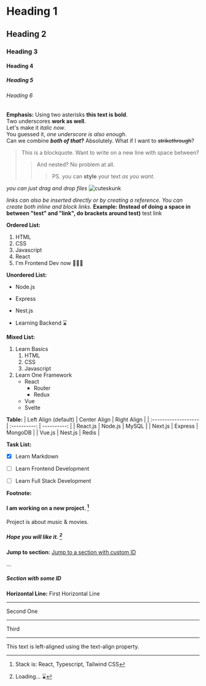 # Heading 1
## Heading 2
### Heading 3
#### Heading 4
##### Heading 5
###### Heading 6


__Emphasis:__
Using two asterisks **this text is bold**.  
Two underscores __work as well__.  
Let's make it *italic now*.  
You guessed it, _one underscore is also enough_.  
Can we combine **_both of that_?** Absolutely.
What if I want to ~~strikethrough~~?


> This is a blockquote.
> Want to write on a new line with space between?
>
> > And nested? No problem at all.
> >
> > > PS. you can **style** your text _as you want_.


*you can just drag and drop files*
![cuteskunk](https://github.com/user-attachments/assets/f82cfdcb-1b33-475b-9f66-1b219d43f0c0)


*links can also be inserted directly or by creating a reference. You can create both inline and block links.*
**Example: (Instead of doing a space in between "test" and "link", do brackets around test)** test link


**Ordered List:**
1. HTML
2. CSS
3. Javascript
4. React
5. I'm Frontend Dev now 👨🏼‍🎨


**Unordered List:**
- Node.js
+ Express
* Nest.js
- Learning Backend ⌛️


**Mixed List:**
1. Learn Basics
   1. HTML
   2. CSS
   7. Javascript
2. Learn One Framework
   - React 
     - Router
     - Redux
   * Vue
   + Svelte
  

**Table:**
| Left Align (default) | Center Align | Right Align |
| :------------------- | :----------: | ----------: |
| React.js             | Node.js      | MySQL       |
| Next.js              | Express      | MongoDB     |
| Vue.js               | Nest.js      | Redis       |


**Task List:**
- [x] Learn Markdown
- [ ] Learn Frontend Development
- [ ] Learn Full Stack Development


**Footnote:**
#### I am working on a new project. [^1]
[^1]: Stack is: React, Typescript, Tailwind CSS  

Project is about music & movies.

##### Hope you will like it. [^see]
[^see]: Loading... ⌛️


**Jump to section:**
[Jump to a section with custom ID](#some-id)

...

<a name="some-id" />

##### Section with some ID


**Horizontal Line:**
First Horizontal Line

***

Second One

-----

Third

_________







<html>

<head>
    <style>
        .left-align {
            text-align: left;
        }
        </style>
</head>

<body>
    <p class="left-align">
      This text is left-aligned using the text-align property.
      </p>
      </body>

</html>
